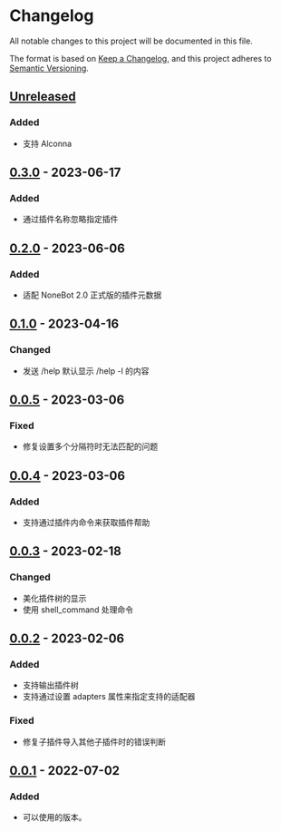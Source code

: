# Changelog

All notable changes to this project will be documented in this file.

The format is based on [Keep a Changelog](https://keepachangelog.com/zh-CN/1.0.0/),
and this project adheres to [Semantic Versioning](https://semver.org/lang/zh-CN/spec/v2.0.0.html).

## [Unreleased]

### Added

- 支持 Alconna

## [0.3.0] - 2023-06-17

### Added

- 通过插件名称忽略指定插件

## [0.2.0] - 2023-06-06

### Added

- 适配 NoneBot 2.0 正式版的插件元数据

## [0.1.0] - 2023-04-16

### Changed

- 发送 /help 默认显示 /help -l 的内容

## [0.0.5] - 2023-03-06

### Fixed

- 修复设置多个分隔符时无法匹配的问题

## [0.0.4] - 2023-03-06

### Added

- 支持通过插件内命令来获取插件帮助

## [0.0.3] - 2023-02-18

### Changed

- 美化插件树的显示
- 使用 shell_command 处理命令

## [0.0.2] - 2023-02-06

### Added

- 支持输出插件树
- 支持通过设置 adapters 属性来指定支持的适配器

### Fixed

- 修复子插件导入其他子插件时的错误判断

## [0.0.1] - 2022-07-02

### Added

- 可以使用的版本。

[unreleased]: https://github.com/he0119/nonebot-plugin-treehelp/compare/v0.3.0...HEAD
[0.3.0]: https://github.com/he0119/nonebot-plugin-treehelp/compare/v0.2.0...v0.3.0
[0.2.0]: https://github.com/he0119/nonebot-plugin-treehelp/compare/v0.1.0...v0.2.0
[0.1.0]: https://github.com/he0119/nonebot-plugin-treehelp/compare/v0.0.5...v0.1.0
[0.0.5]: https://github.com/he0119/nonebot-plugin-treehelp/compare/v0.0.4...v0.0.5
[0.0.4]: https://github.com/he0119/nonebot-plugin-treehelp/compare/v0.0.3...v0.0.4
[0.0.3]: https://github.com/he0119/nonebot-plugin-treehelp/compare/v0.0.2...v0.0.3
[0.0.2]: https://github.com/he0119/nonebot-plugin-treehelp/compare/v0.0.1...v0.0.2
[0.0.1]: https://github.com/he0119/nonebot-plugin-treehelp/releases/tag/v0.0.1
